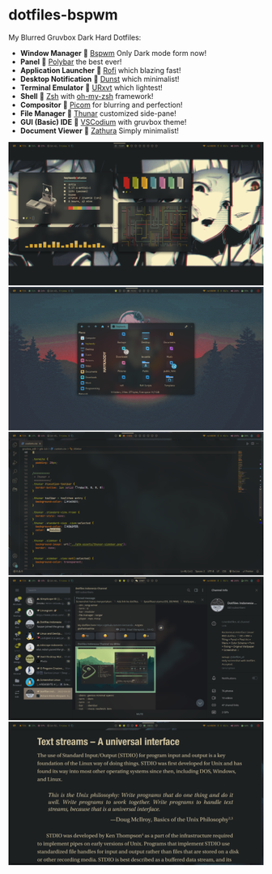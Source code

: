 # dotfiles-bspwm
My Blurred Gruvbox Dark Hard Dotfiles:

- **Window Manager** :bento: [Bspwm](https://github.com/baskerville/bspwm) Only Dark mode form now!
- **Panel** :blossom: [Polybar](https://github.com/polybar/polybar) the best ever!
- **Application Launcher** :rocket: [Rofi](https://github.com/davatorium/rofi) which blazing fast!
- **Desktop Notification** :bell: [Dunst](https://github.com/dunst-project/dunst) which minimalist!
- **Terminal Emulator** :leaves: [URxvt](http://software.schmorp.de/pkg/rxvt-unicode.html) which lightest!
- **Shell** :shell: [Zsh](https://zsh.org) with [oh-my-zsh](https://github.com/ohmyzsh/ohmyzsh) framework!
- **Compositor** :shaved_ice: [Picom](https://github.com/ibhagwan/picom-ibhagwan-git) for blurring and perfection!
- **File Manager** :file_folder: [Thunar](https://docs.xfce.org/xfce/thunar/start) customized side-pane!
- **GUI (Basic) IDE** :space_invader: [VSCodium](https://vscodium.com) with gruvbox theme!
- **Document Viewer** :ledger: [Zathura](https://pwmt.org/projects/zathura/) Simply minimalist!

![Neofetch - panes - cava - pipes2](https://github.com/neoryans/dotfiles-bspwm/blob/main/Screenshot/Screenshot-01%20Terminal.png?raw=true)
![Thunar](https://github.com/neoryans/dotfiles-bspwm/blob/main/Screenshot/Screenshot-02%20Thunar.png?raw=true)
![VSCodium](https://github.com/neoryans/dotfiles-bspwm/blob/main/Screenshot/Screenshot-03%20VSCodium.png?raw=true)
![Telegram](https://github.com/neoryans/dotfiles-bspwm/blob/main/Screenshot/Screenshot-04%20Telegram.png?raw=true)
![Zathura](https://github.com/neoryans/dotfiles-bspwm/blob/main/Screenshot/Screenshot-05%20Zathura.png?raw=true)
